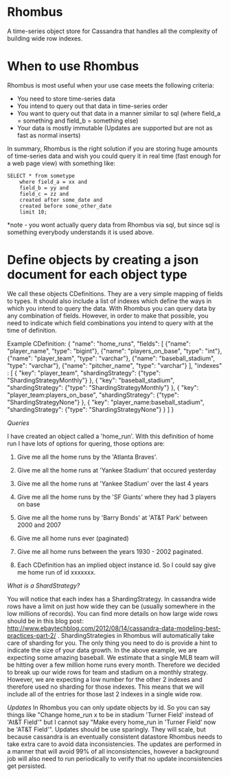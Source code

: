 Rhombus
===========================

A time-series object store for Cassandra that handles all the complexity of building wide row indexes.

When to use Rhombus
===========================
Rhombus is most useful when your use case meets the following criteria:

* You need to store time-series data
* You intend to query out that data in time-series order
* You want to query out that data in a manner similar to sql (where field_a = something and field_b = something else)
* Your data is mostly immutable (Updates are supported but are not as fast as normal inserts)

In summary, Rhombus is the right solution if you are storing huge amounts of time-series data and wish you could query it in real time (fast enough for a web page view) with something like:

    SELECT * from sometype 
        where field_a = xx and
        field_b = yy and
        field_c = zz and
        created after some_date and
        created before some_other_date
        limit 10;

*note - you wont actually query data from Rhombus via sql, but since sql is something everybody understands it is used above.


Define objects by creating a json document for each object type
================================================================

We call these objects CDefinitions. They are a very simple mapping of fields to types. It should also include a list of indexes which define the ways in which you intend to query the data. With Rhombus you can query data by any combination of fields. However, in order to make that possible, you need to indicate which field combinations you intend to query with at the time of definition.

Example CDefinition:
        {
                "name": "home_runs",
                "fields": [
                    {"name": "player_name", "type": "bigint"},
                    {"name": "players_on_base", "type": "int"},
                    {"name": "player_team", "type": "varchar"},
                    {"name": "baseball_stadium", "type": "varchar"},
                    {"name": "pitcher_name", "type": "varchar"}
                ],
                "indexes" : [
                    {
                        "key": "player_team",
                        "shardingStrategy": {"type": "ShardingStrategyMonthly"}
                    },
                    {
                        "key": "baseball_stadium",
                        "shardingStrategy": {"type": "ShardingStrategyMonthly"}
                    },
                    {
                        "key": "player_team:players_on_base",
                        "shardingStrategy": {"type": "ShardingStrategyNone"}
                    },
                    {
                        "key": "player_name:baseball_stadium",
                        "shardingStrategy": {"type": "ShardingStrategyNone"}
                    }
                ]
            }


*Queries*

I have created an object called a 'home_run'. With this definition of home run I have lots of options for quering, those options are:

1. Give me all the home runs by the 'Atlanta Braves'.

2. Give me all the home runs at 'Yankee Stadium' that occured yesterday

3. Give me all the home runs at 'Yankee Stadium' over the last 4 years

4. Give me all the home runs by the 'SF Giants' where they had 3 players on base

5. Give me all the home runs by 'Barry Bonds' at 'AT&T Park' between 2000 and 2007

6. Give me all home runs ever (paginated)

7. Give me all home runs between the years 1930 - 2002 paginated.

6. Each CDefinition has an implied object instance id. So I could say give me home run of id xxxxxxx.


*What is a ShardStrategy?*

You will notice that each index has a ShardingStrategy. In cassandra wide rows have a limit on just how wide they can be (usually somewhere in the low millions of records). You can find more details on how large wide rows should be in this blog post: http://www.ebaytechblog.com/2012/08/14/cassandra-data-modeling-best-practices-part-2/ . ShardingStrategies in Rhombus
will automatically take care of sharding for you. The only thing you need to do is provide a hint to indicate the size of your data growth. In the above example, we are expecting some amazing baseball. We estimate that a single MLB team will be hitting over a few million home runs every month. Therefore we decided to break up our wide rows for team and stadium on a monthly strategy. However, we are expecting a low number for the other 2 indexes and therefore used no sharding for those indexes. This means that we will include all of the entries for those last 2 indexes in a single wide row.

*Updates*
In Rhombus you can only update objects by id. So you can say things like "Change home_run x to be in stadium 'Turner Field' instead of 'At&T Field'" but I cannot say "Make every home_run in 'Turner Field' now be 'AT&T Field'". Updates should be use sparingly. They will scale, but because cassandra is an eventually consistent datastore Rhombus needs to take extra care to avoid data inconsistencies. The updates are performed in a manner that will avoid 99% of all inconsistencies, however a background job will also need to run periodically to verify that no update inconsistencies get persisted.




